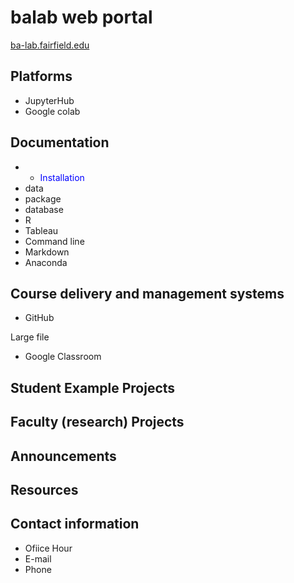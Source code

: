 # balab web portal
 [ba-lab.fairfield.edu](ba-lab.fairfield.edu)
## Platforms
+ JupyterHub
+ Google colab

## Documentation
+ - <span style="color:blue"> Installation </span>
+ data
+ package
+ database
+ R
+ Tableau
+ Command line
+ Markdown
+ Anaconda

## Course delivery and management systems
+ GitHub

Large file

+ Google Classroom


## Student Example Projects
## Faculty (research) Projects
## Announcements
## Resources
## Contact information
+ Ofiice Hour
+ E-mail
+ Phone
